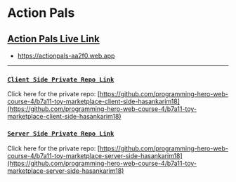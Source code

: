 # Action Pals

## [Action Pals Live Link](https://actionpals-aa2f0.web.app)
- https://actionpals-aa2f0.web.app






------------------------------------------




### [`Client Side Private Repo Link`](https://github.com/programming-hero-web-course-4/b7a11-toy-marketplace-client-side-hasankarim18)
Click here for the private repo: [https://github.com/programming-hero-web-course-4/b7a11-toy-marketplace-client-side-hasankarim18](https://github.com/programming-hero-web-course-4/b7a11-toy-marketplace-client-side-hasankarim18)



### [`Server Side Private Repo Link`](https://github.com/programming-hero-web-course-4/b7a11-toy-marketplace-server-side-hasankarim18)
Click here for the private repo: [https://github.com/programming-hero-web-course-4/b7a11-toy-marketplace-server-side-hasankarim18](https://github.com/programming-hero-web-course-4/b7a11-toy-marketplace-server-side-hasankarim18)
